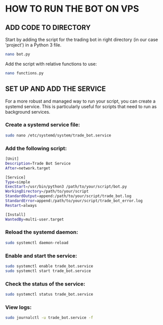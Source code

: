 # HOW TO RUN THE BOT ON VPS
## ADD CODE TO DIRECTORY

Start by adding the script for the trading bot in right directory (in our case 'project') in a Python 3 file.
```bash
nano bot.py
```
Add the script with relative functions to use:
```bash
nano functions.py
```

## SET UP AND ADD THE SERVICE
For a more robust and managed way to run your script, you can create a systemd service. This is particularly useful for scripts that need to run as background services.
### Create a systemd service file:
```bash
sudo nano /etc/systemd/system/trade_bot.service
```
### Add the following script:
```bash
[Unit]
Description=Trade Bot Service
After=network.target

[Service]
Type=simple
ExecStart=/usr/bin/python3 /path/to/your/script/bot.py
WorkingDirectory=/path/to/your/script
StandardOutput=append:/path/to/your/script/trade_bot.log
StandardError=append:/path/to/your/script/trade_bot_error.log
Restart=always

[Install]
WantedBy=multi-user.target
```
### Reload the systemd daemon:
```bash
sudo systemctl daemon-reload
```
### Enable and start the service:
```bash
sudo systemctl enable trade_bot.service
sudo systemctl start trade_bot.service
```
### Check the status of the service:
```bash
sudo systemctl status trade_bot.service
```
### View logs:
```bash
sudo journalctl -u trade_bot.service -f
```
